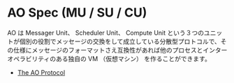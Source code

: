 # AO Spec (MU / SU / CU)

AO は Messager Unit、 Scheduler Unit、 Compute Unit という３つのユニットが個別の役割でメッセージの交換をして成立している分散型プロトコルで、その仕様にメッセージのフォーマットさえ互換性があれば他のプロセスとインターオペラビリティのある独自の VM （仮想マシン） を作ることができます。

- [The AO Protocol](https://ao.arweave.dev/#/read)